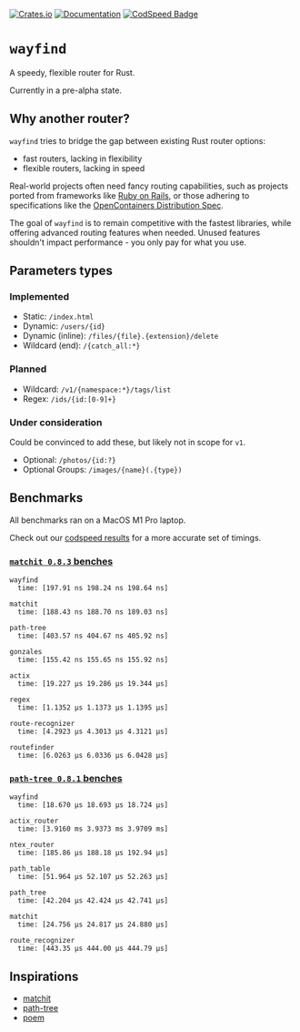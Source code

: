 [![Crates.io](https://img.shields.io/crates/v/wayfind)](https://crates.io/crates/wayfind)
[![Documentation](https://docs.rs/wayfind/badge.svg)](https://docs.rs/wayfind)
[![CodSpeed Badge](https://img.shields.io/endpoint?url=https://codspeed.io/badge.json)](https://codspeed.io/DuskSystems/wayfind)

# `wayfind`

A speedy, flexible router for Rust.

Currently in a pre-alpha state.

## Why another router?

`wayfind` tries to bridge the gap between existing Rust router options:

- fast routers, lacking in flexibility
- flexible routers, lacking in speed

Real-world projects often need fancy routing capabilities, such as projects ported from frameworks like [Ruby on Rails](https://guides.rubyonrails.org/routing.html), or those adhering to specifications like the [OpenContainers Distribution Spec](https://github.com/opencontainers/distribution-spec/blob/main/spec.md).

The goal of `wayfind` is to remain competitive with the fastest libraries, while offering advanced routing features when needed. Unused features shouldn't impact performance - you only pay for what you use.

## Parameters types

### Implemented

- Static: `/index.html`
- Dynamic: `/users/{id}`
- Dynamic (inline): `/files/{file}.{extension}/delete`
- Wildcard (end): `/{catch_all:*}`

### Planned

- Wildcard: `/v1/{namespace:*}/tags/list`
- Regex: `/ids/{id:[0-9]+}`

### Under consideration

Could be convinced to add these, but likely not in scope for `v1`.

- Optional: `/photos/{id:?}`
- Optional Groups: `/images/{name}(.{type})`

## Benchmarks

All benchmarks ran on a MacOS M1 Pro laptop.

Check out our [codspeed results](https://codspeed.io/DuskSystems/wayfind) for a more accurate set of timings.

### [`matchit 0.8.3` benches](https://github.com/ibraheemdev/matchit/blob/v0.8.3/benches/bench.rs)

```
wayfind
  time: [197.91 ns 198.24 ns 198.64 ns]

matchit
  time: [188.43 ns 188.70 ns 189.03 ns]

path-tree
  time: [403.57 ns 404.67 ns 405.92 ns]

gonzales
  time: [155.42 ns 155.65 ns 155.92 ns]

actix
  time: [19.227 µs 19.286 µs 19.344 µs]

regex
  time: [1.1352 µs 1.1373 µs 1.1395 µs]

route-recognizer
  time: [4.2923 µs 4.3013 µs 4.3121 µs]

routefinder
  time: [6.0263 µs 6.0336 µs 6.0428 µs]
```

### [`path-tree 0.8.1` benches](https://github.com/viz-rs/path-tree/blob/v0.8.1/benches/bench.rs)

```
wayfind
  time: [18.670 µs 18.693 µs 18.724 µs]

actix_router
  time: [3.9160 ms 3.9373 ms 3.9709 ms]

ntex_router
  time: [185.86 µs 188.18 µs 192.94 µs]

path_table
  time: [51.964 µs 52.107 µs 52.263 µs]

path_tree
  time: [42.204 µs 42.424 µs 42.741 µs]

matchit
  time: [24.756 µs 24.817 µs 24.880 µs]

route_recognizer
  time: [443.35 µs 444.00 µs 444.79 µs]
```

## Inspirations

- [matchit](https://github.com/ibraheemdev/matchit)
- [path-tree](https://github.com/viz-rs/path-tree)
- [poem](https://github.com/poem-web/poem)
